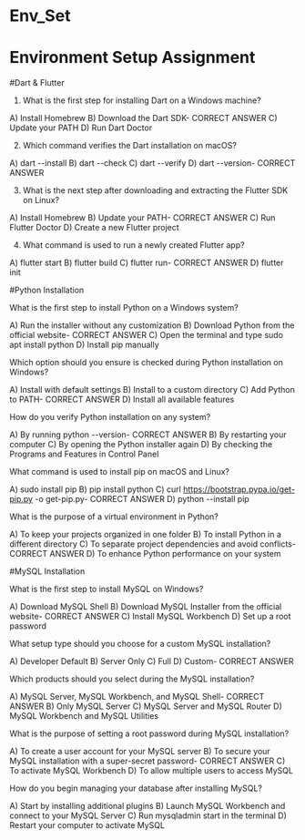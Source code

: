 # Env_Set

# Environment Setup Assignment

#Dart & Flutter

1. What is the first step for installing Dart on a Windows machine?

A) Install Homebrew
B) Download the Dart SDK- CORRECT ANSWER
C) Update your PATH
D) Run Dart Doctor


2. Which command verifies the Dart installation on macOS?

A) dart --install
B) dart --check
C) dart --verify
D) dart --version- CORRECT ANSWER


3. What is the next step after downloading and extracting the Flutter SDK on Linux?

A) Install Homebrew
B) Update your PATH- CORRECT ANSWER
C) Run Flutter Doctor
D) Create a new Flutter project


4. What command is used to run a newly created Flutter app?

A) flutter start
B) flutter build
C) flutter run- CORRECT ANSWER
D) flutter init


#Python Installation

What is the first step to install Python on a Windows system?

A) Run the installer without any customization
B) Download Python from the official website- CORRECT ANSWER
C) Open the terminal and type sudo apt install python
D) Install pip manually

Which option should you ensure is checked during Python installation on Windows?

A) Install with default settings
B) Install to a custom directory
C) Add Python to PATH- CORRECT ANSWER
D) Install all available features

How do you verify Python installation on any system?

A) By running python --version- CORRECT ANSWER
B) By restarting your computer
C) By opening the Python installer again
D) By checking the Programs and Features in Control Panel

What command is used to install pip on macOS and Linux?

A) sudo install pip
B) pip install python
C) curl https://bootstrap.pypa.io/get-pip.py -o get-pip.py- CORRECT ANSWER
D) python --install pip

What is the purpose of a virtual environment in Python?

A) To keep your projects organized in one folder
B) To install Python in a different directory
C) To separate project dependencies and avoid conflicts- CORRECT ANSWER
D) To enhance Python performance on your system

#MySQL Installation

What is the first step to install MySQL on Windows?

A) Download MySQL Shell
B) Download MySQL Installer from the official website- CORRECT ANSWER
C) Install MySQL Workbench
D) Set up a root password

What setup type should you choose for a custom MySQL installation?

A) Developer Default
B) Server Only
C) Full
D) Custom- CORRECT ANSWER

Which products should you select during the MySQL installation?

A) MySQL Server, MySQL Workbench, and MySQL Shell- CORRECT ANSWER
B) Only MySQL Server
C) MySQL Server and MySQL Router
D) MySQL Workbench and MySQL Utilities

What is the purpose of setting a root password during MySQL installation?

A) To create a user account for your MySQL server
B) To secure your MySQL installation with a super-secret password- CORRECT ANSWER
C) To activate MySQL Workbench
D) To allow multiple users to access MySQL

How do you begin managing your database after installing MySQL?

A) Start by installing additional plugins
B) Launch MySQL Workbench and connect to your MySQL Server
C) Run mysqladmin start in the terminal
D) Restart your computer to activate MySQL
